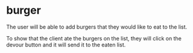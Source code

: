 # burger

The user will be able to add burgers that they would like to eat to the list.

To show that the client ate the burgers on the list, they will click on the devour button and it will send it to the eaten list. 